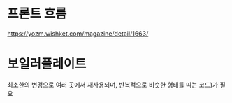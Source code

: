 
# 프론트 흐름
https://yozm.wishket.com/magazine/detail/1663/  


# 보일러플레이트
최소한의 변경으로 여러 곳에서 재사용되며, 반복적으로 비슷한 형태를 띠는 코드)가 필요  